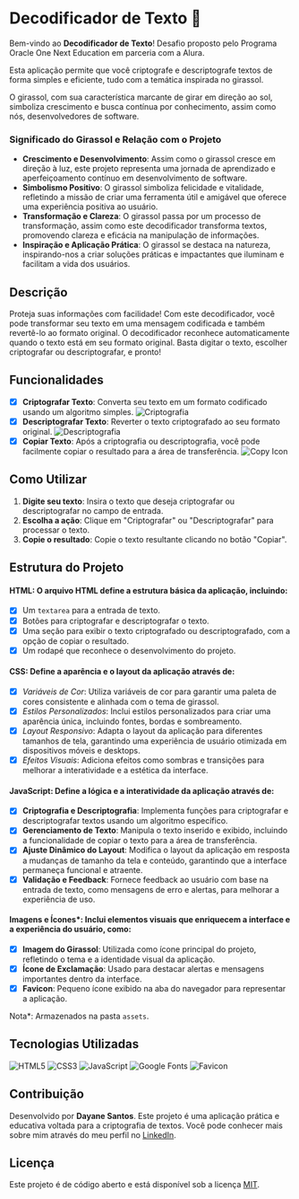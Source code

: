 # Decodificador de Texto 🌻

Bem-vindo ao **Decodificador de Texto**! Desafio proposto pelo Programa Oracle One Next Education em parceria com a Alura.

Esta aplicação permite que você criptografe e descriptografe textos de forma simples e eficiente, tudo com a temática inspirada no girassol. 

O girassol, com sua característica marcante de girar em direção ao sol, simboliza crescimento e busca contínua por conhecimento, assim como nós, desenvolvedores de software.

### Significado do Girassol e Relação com o Projeto

- **Crescimento e Desenvolvimento**: Assim como o girassol cresce em direção à luz, este projeto representa uma jornada de aprendizado e aperfeiçoamento contínuo em desenvolvimento de software.
- **Simbolismo Positivo**: O girassol simboliza felicidade e vitalidade, refletindo a missão de criar uma ferramenta útil e amigável que oferece uma experiência positiva ao usuário.
- **Transformação e Clareza**: O girassol passa por um processo de transformação, assim como este decodificador transforma textos, promovendo clareza e eficácia na manipulação de informações.
- **Inspiração e Aplicação Prática**: O girassol se destaca na natureza, inspirando-nos a criar soluções práticas e impactantes que iluminam e facilitam a vida dos usuários.
  
## Descrição

Proteja suas informações com facilidade! Com este decodificador, você pode transformar seu texto em uma mensagem codificada e também revertê-lo ao formato original. 
O decodificador reconhece automaticamente quando o texto está em seu formato original. Basta digitar o texto, escolher criptografar ou descriptografar, e pronto!

## Funcionalidades

- [x] **Criptografar Texto**: Converta seu texto em um formato codificado usando um algoritmo simples. ![Criptografia](https://img.shields.io/badge/Criptografia-%E2%9C%94-green)
- [x] **Descriptografar Texto**: Reverter o texto criptografado ao seu formato original. ![Descriptografia](https://img.shields.io/badge/Descriptografia-%E2%9C%94-blue)
- [x] **Copiar Texto**: Após a criptografia ou descriptografia, você pode facilmente copiar o resultado para a área de transferência. ![Copy Icon](https://img.shields.io/badge/Copy-%E2%9C%94-blue)

## Como Utilizar

1. **Digite seu texto**: Insira o texto que deseja criptografar ou descriptografar no campo de entrada.
2. **Escolha a ação**: Clique em "Criptografar" ou "Descriptografar" para processar o texto.
3. **Copie o resultado**: Copie o texto resultante clicando no botão "Copiar".

## Estrutura do Projeto

#### **HTML**: O arquivo HTML define a estrutura básica da aplicação, incluindo:
- [x] Um `textarea` para a entrada de texto.
- [x] Botões para criptografar e descriptografar o texto.
- [x] Uma seção para exibir o texto criptografado ou descriptografado, com a opção de copiar o resultado.
- [x] Um rodapé que reconhece o desenvolvimento do projeto.

####  **CSS**: Define a aparência e o layout da aplicação através de:
- [x] *Variáveis de Cor*: Utiliza variáveis de cor para garantir uma paleta de cores consistente e alinhada com o tema de girassol.
- [x] *Estilos Personalizados*: Inclui estilos personalizados para criar uma aparência única, incluindo fontes, bordas e sombreamento.
- [x] *Layout Responsivo*: Adapta o layout da aplicação para diferentes tamanhos de tela, garantindo uma experiência de usuário otimizada em dispositivos móveis e desktops.
- [x] *Efeitos Visuais*: Adiciona efeitos como sombras e transições para melhorar a interatividade e a estética da interface.

####  **JavaScript**: Define a lógica e a interatividade da aplicação através de:
- [x] **Criptografia e Descriptografia**: Implementa funções para criptografar e descriptografar textos usando um algoritmo específico.
- [x] **Gerenciamento de Texto**: Manipula o texto inserido e exibido, incluindo a funcionalidade de copiar o texto para a área de transferência.
- [x] **Ajuste Dinâmico do Layout**: Modifica o layout da aplicação em resposta a mudanças de tamanho da tela e conteúdo, garantindo que a interface permaneça funcional e atraente.
- [x] **Validação e Feedback**: Fornece feedback ao usuário com base na entrada de texto, como mensagens de erro e alertas, para melhorar a experiência de uso.

####  **Imagens e Ícones***: Inclui elementos visuais que enriquecem a interface e a experiência do usuário, como:
- [x] **Imagem do Girassol**: Utilizada como ícone principal do projeto, refletindo o tema e a identidade visual da aplicação.
- [x] **Ícone de Exclamação**: Usado para destacar alertas e mensagens importantes dentro da interface.
- [x] **Favicon**: Pequeno ícone exibido na aba do navegador para representar a aplicação.

Nota*: Armazenados na pasta `assets`.

## Tecnologias Utilizadas
![HTML5](https://img.shields.io/badge/HTML5-E34F26?style=flat-square&logo=html5&logoColor=white) ![CSS3](https://img.shields.io/badge/CSS3-1572B6?style=flat-square&logo=css3&logoColor=white) ![JavaScript](https://img.shields.io/badge/JavaScript-F7DF1E?style=flat-square&logo=javascript&logoColor=black) ![Google Fonts](https://img.shields.io/badge/Google%20Fonts-4285F4?style=flat-square&logo=googlefonts&logoColor=white) ![Favicon](https://img.shields.io/badge/Favicon-000000?style=flat-square&logo=chrome&logoColor=white)
  
## Contribuição
Desenvolvido por **Dayane Santos**. Este projeto é uma aplicação prática e educativa voltada para a criptografia de textos. 
Você pode conhecer mais sobre mim através do meu perfil no [LinkedIn](https://www.linkedin.com/in/santos-dayane/).

## Licença
Este projeto é de código aberto e está disponível sob a licença [MIT](LICENSE).
